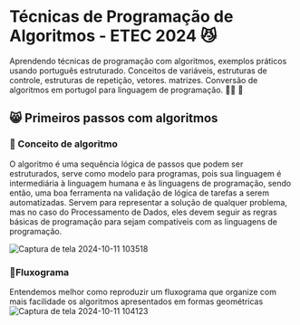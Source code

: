 # Técnicas de Programação de Algoritmos - ETEC 2024 😼
Aprendendo técnicas de programação com algoritmos, exemplos práticos usando português estruturado. Conceitos de variáveis, estruturas de controle, estruturas de repetição, vetores. matrizes. Conversão de algoritmos em portugol para linguagem de programação.	🧏‍♂️ 🗿
## 😸 Primeiros passos com algoritmos
### 📌 Conceito de algoritmo
O algoritmo é uma sequência lógica de passos que podem ser estruturados, serve como modelo para programas, pois sua linguagem é intermediária à linguagem humana e às linguagens de programação, sendo então, uma boa ferramenta na validação de lógica de tarefas a serem automatizadas.
Servem para representar a solução de qualquer problema, mas no caso do Processamento de Dados, eles devem seguir as regras básicas de programação para sejam compatíveis com as linguagens de programação.

![Captura de tela 2024-10-11 103518](https://github.com/user-attachments/assets/7a887755-6dc3-4645-bf49-7994ca0b4c74)
### 📌Fluxograma
Entendemos melhor como reproduzir um fluxograma que organize com mais facilidade os algoritmos apresentados em formas geométricas
![Captura de tela 2024-10-11 104123](https://github.com/user-attachments/assets/6bce09a4-cfef-47a7-9cfe-9e3fe79c9506)

